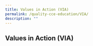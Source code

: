 ```yaml
---
title: Values in Action (VIA)
permalink: /quality-cce-education/VIA/
description: ""
---
```

## Values in Action (VIA)

